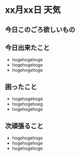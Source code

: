 # xx月xx日 天気

## 今日このごろ欲しいもの

## 今日出来たこと
* hogehogehoge
* hogehogehoge
* hogehogehoge

## 困ったこと
* hogehogehoge
* hogehogehoeg
* hogehogehoge

## 次頑張ること
* hogehogehoge
* hogehogehoge
* hogehogehoge
